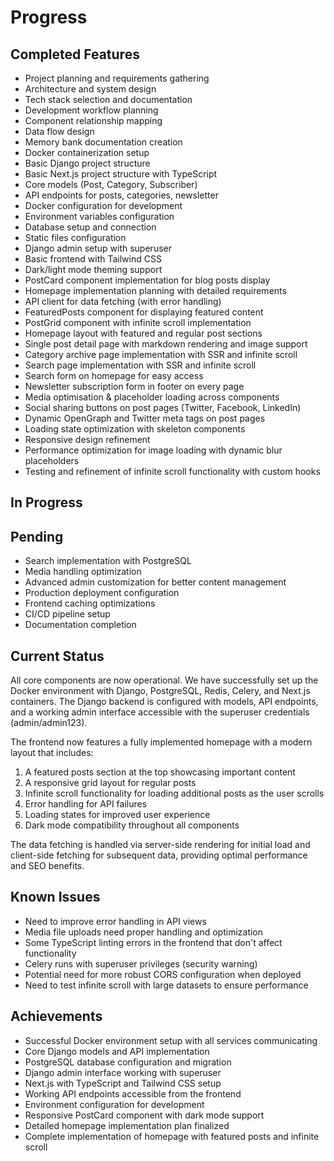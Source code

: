 # Progress

## Completed Features
- Project planning and requirements gathering
- Architecture and system design
- Tech stack selection and documentation
- Development workflow planning
- Component relationship mapping
- Data flow design
- Memory bank documentation creation
- Docker containerization setup
- Basic Django project structure
- Basic Next.js project structure with TypeScript
- Core models (Post, Category, Subscriber)
- API endpoints for posts, categories, newsletter
- Docker configuration for development
- Environment variables configuration
- Database setup and connection
- Static files configuration
- Django admin setup with superuser
- Basic frontend with Tailwind CSS
- Dark/light mode theming support
- PostCard component implementation for blog posts display
- Homepage implementation planning with detailed requirements
- API client for data fetching (with error handling)
- FeaturedPosts component for displaying featured content
- PostGrid component with infinite scroll implementation
- Homepage layout with featured and regular post sections
- Single post detail page with markdown rendering and image support
- Category archive page implementation with SSR and infinite scroll
- Search page implementation with SSR and infinite scroll
- Search form on homepage for easy access
- Newsletter subscription form in footer on every page
- Media optimisation & placeholder loading across components
- Social sharing buttons on post pages (Twitter, Facebook, LinkedIn)
- Dynamic OpenGraph and Twitter meta tags on post pages
- Loading state optimization with skeleton components
- Responsive design refinement
- Performance optimization for image loading with dynamic blur placeholders
- Testing and refinement of infinite scroll functionality with custom hooks

## In Progress

## Pending
- Search implementation with PostgreSQL
- Media handling optimization
- Advanced admin customization for better content management
- Production deployment configuration
- Frontend caching optimizations
- CI/CD pipeline setup
- Documentation completion

## Current Status
All core components are now operational. We have successfully set up the Docker environment with Django, PostgreSQL, Redis, Celery, and Next.js containers. The Django backend is configured with models, API endpoints, and a working admin interface accessible with the superuser credentials (admin/admin123).

The frontend now features a fully implemented homepage with a modern layout that includes:
1. A featured posts section at the top showcasing important content
2. A responsive grid layout for regular posts
3. Infinite scroll functionality for loading additional posts as the user scrolls
4. Error handling for API failures
5. Loading states for improved user experience
6. Dark mode compatibility throughout all components

The data fetching is handled via server-side rendering for initial load and client-side fetching for subsequent data, providing optimal performance and SEO benefits.

## Known Issues
- Need to improve error handling in API views
- Media file uploads need proper handling and optimization
- Some TypeScript linting errors in the frontend that don't affect functionality
- Celery runs with superuser privileges (security warning)
- Potential need for more robust CORS configuration when deployed
- Need to test infinite scroll with large datasets to ensure performance

## Achievements
- Successful Docker environment setup with all services communicating
- Core Django models and API implementation
- PostgreSQL database configuration and migration
- Django admin interface working with superuser
- Next.js with TypeScript and Tailwind CSS setup
- Working API endpoints accessible from the frontend
- Environment configuration for development
- Responsive PostCard component with dark mode support
- Detailed homepage implementation plan finalized
- Complete implementation of homepage with featured posts and infinite scroll 